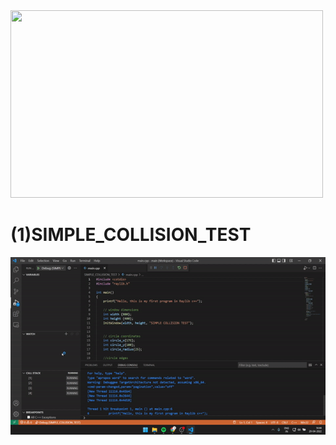 <img src="https://www.raylib.com/common/img/raylib_logo_card.png" width="500" height="300">

# (1)SIMPLE_COLLISION_TEST

![](https://github.com/abhijeetgitbook/RAYLIB_test_projects/blob/main/readme_assets/simple_collision_test.gif?raw=true)
